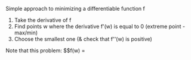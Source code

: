Simple approach to minimizing a differentiable function f
1. Take the derivative of f
2. Find points w where the derivative f'(w) is equal to 0 (extreme point - max/min)
3. Choose the smallest one (& check that f''(w) is positive)

Note that this problem:
$$f(w) = 